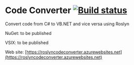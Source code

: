 # Code Converter [![Build status](https://ci.appveyor.com/api/projects/status/w9x7r8b9otds16oj/branch/master?svg=true)](https://ci.appveyor.com/project/icsharpcode/codeconverter/branch/master) 

Convert code from C# to VB.NET and vice versa using Roslyn

NuGet: to be published

VSIX: to be published

Web site: [https://roslyncodeconverter.azurewebsites.net](https://roslyncodeconverter.azurewebsites.net)
